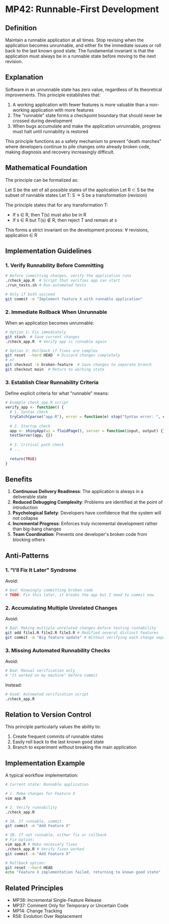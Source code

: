 # MP42: Runnable-First Development

## Definition
Maintain a runnable application at all times. Stop revising when the application becomes unrunnable, and either fix the immediate issues or roll back to the last known good state. The fundamental invariant is that the application must always be in a runnable state before moving to the next revision.

## Explanation
Software in an unrunnable state has zero value, regardless of its theoretical improvements. This principle establishes that:

1. A working application with fewer features is more valuable than a non-working application with more features
2. The "runnable" state forms a checkpoint boundary that should never be crossed during development
3. When bugs accumulate and make the application unrunnable, progress must halt until runnability is restored

This principle functions as a safety mechanism to prevent "death marches" where developers continue to pile changes onto already broken code, making diagnosis and recovery increasingly difficult.

## Mathematical Foundation
The principle can be formalized as:

Let S be the set of all possible states of the application
Let R ⊂ S be the subset of runnable states
Let T: S → S be a transformation (revision)

The principle states that for any transformation T:
- If s ∈ R, then T(s) must also be in R
- If s ∈ R but T(s) ∉ R, then reject T and remain at s

This forms a strict invariant on the development process: ∀ revisions, application ∈ R

## Implementation Guidelines

### 1. Verify Runnability Before Committing

```bash
# Before committing changes, verify the application runs
./check_app.R  # Script that verifies app can start
./run_tests.sh # Run automated tests

# Only if both succeed
git commit -m "Implement feature X with runnable application"
```

### 2. Immediate Rollback When Unrunnable

When an application becomes unrunnable:

```bash
# Option 1: Fix immediately
git stash  # Save current changes
./check_app.R  # Verify app is runnable again

# Option 2: Rollback if fixes are complex
git reset --hard HEAD  # Discard changes completely
# or
git checkout -b broken-feature  # Save changes to separate branch
git checkout main  # Return to working state
```

### 3. Establish Clear Runnability Criteria

Define explicit criteria for what "runnable" means:

```r
# Example check_app.R script
verify_app <- function() {
  # 1. Syntax check
  tryCatch(parse("app.R"), error = function(e) stop("Syntax error: ", e$message))
  
  # 2. Startup check
  app <- shinyApp(ui = fluidPage(), server = function(input, output) {})
  testServer(app, {})
  
  # 3. Critical path check
  # ...
  
  return(TRUE)
}
```

## Benefits

1. **Continuous Delivery Readiness**: The application is always in a deliverable state
2. **Reduced Debugging Complexity**: Problems are identified at the point of introduction
3. **Psychological Safety**: Developers have confidence that the system will not collapse
4. **Incremental Progress**: Enforces truly incremental development rather than big-bang changes
5. **Team Coordination**: Prevents one developer's broken code from blocking others

## Anti-Patterns

### 1. "I'll Fix It Later" Syndrome

Avoid:
```r
# Bad: Knowingly committing broken code
# TODO: Fix this later, it breaks the app but I need to commit now
```

### 2. Accumulating Multiple Unrelated Changes

Avoid:
```bash
# Bad: Making multiple unrelated changes before testing runnability
git add file1.R file2.R file3.R # Modified several distinct features
git commit -m "Big feature update" # Without verifying each change separately
```

### 3. Missing Automated Runnability Checks

Avoid:
```bash
# Bad: Manual verification only
# "It worked on my machine" before commit
```

Instead:
```bash
# Good: Automated verification script
./check_app.R
```

## Relation to Version Control

This principle particularly values the ability to:

1. Create frequent commits of runnable states
2. Easily roll back to the last known good state
3. Branch to experiment without breaking the main application

## Implementation Example

A typical workflow implementation:

```bash
# Current state: Runnable application

# 1. Make changes for Feature X
vim app.R

# 2. Verify runnability
./check_app.R

# 3A. If runnable, commit
git commit -m "Add Feature X"

# 3B. If not runnable, either fix or rollback
# Fix option:
vim app.R # Make necessary fixes
./check_app.R # Verify fixes worked
git commit -m "Add Feature X"

# Rollback option:
git reset --hard HEAD
echo "Feature X implementation failed, returning to known good state"
```

## Related Principles

- MP38: Incremental Single-Feature Release
- MP37: Comment Only for Temporary or Uncertain Code
- MP14: Change Tracking
- R58: Evolution Over Replacement